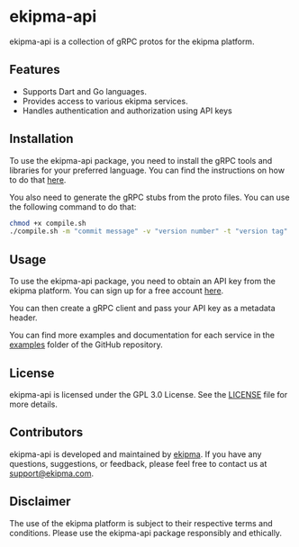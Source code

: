 # ekipma-api

ekipma-api is a collection of gRPC protos for the ekipma platform.

## Features

- Supports Dart and Go languages.
- Provides access to various ekipma services.
- Handles authentication and authorization using API keys

## Installation

To use the ekipma-api package, you need to install the gRPC tools and libraries for your preferred language. You can find the instructions on how to do that [here](https://grpc.io/docs/languages/).

You also need to generate the gRPC stubs from the proto files. You can use the following command to do that:

```bash
chmod +x compile.sh
./compile.sh -m "commit message" -v "version number" -t "version tag"
```

## Usage

To use the ekipma-api package, you need to obtain an API key from the ekipma platform. You can sign up for a free account [here](https://ekipma.ir/).

You can then create a gRPC client and pass your API key as a metadata header.

You can find more examples and documentation for each service in the [examples](https://github.com/ekipma/ekipma-api/tree/master/examples) folder of the GitHub repository.

## License

ekipma-api is licensed under the GPL 3.0 License. See the [LICENSE](https://github.com/ekipma/ekipma-api/blob/master/LICENSE) file for more details.

## Contributors

ekipma-api is developed and maintained by [ekipma](https://github.com/ekipma). If you have any questions, suggestions, or feedback, please feel free to contact us at support@ekipma.com.

## Disclaimer

The use of the ekipma platform is subject to their respective terms and conditions. Please use the ekipma-api package responsibly and ethically.
